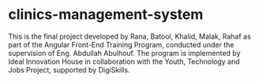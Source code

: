 # clinics-management-system
This is the final project developed by Rana, Batool, Khalid, Malak, Rahaf as part of the Angular Front-End Training Program, conducted under the supervision of Eng. Abdullah Abulhouf. The program is implemented by Ideal Innovation House in collaboration with the Youth, Technology and Jobs Project, supported by DigiSkills.
